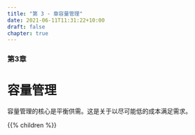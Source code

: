 ```yaml
---
title: "第 3 - 章容量管理"
date: 2021-06-11T11:31:22+10:00
draft: false
chapter: true
---
```


### 第3章

# 容量管理

容量管理的核心是平衡供需。这是关于以尽可能低的成本满足需求。

{{% children  %}}
